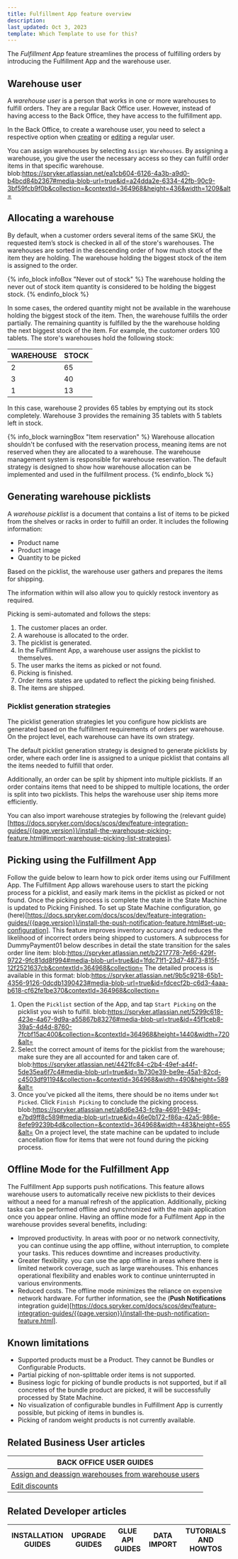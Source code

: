 ```yaml
---
title: Fulfillment App feature overview
description:
last_updated: Oct 3, 2023
template: Which Template to use for this?
---
```


The *Fulfillment App* feature streamlines the process of fulfilling orders by introducing the Fulfillment App and the warehouse user.


## Warehouse user

A *warehouse user* is a person that works in one or more warehouses to fulfill orders. They are a regular Back Office user. However, instead of having access to the Back Office, they have access to the fulfillment app.

In the Back Office, to create a warehouse user, you need to select a respective option when [creating](/docs/pbc/all/user-management/202400.0/base-shop/manage-in-the-back-office/manage-users/create-users.html) or [editing](/docs/pbc/all/user-management/202400.0/base-shop/manage-in-the-back-office/manage-users/edit-users.html) a regular user.



You can assign warehouses by selecting `Assign Warehouses`. By assigning a warehouse, you give the user the necessary access so they can fulfill order items in that specific warehouse.
blob:https://spryker.atlassian.net/ea1cb604-6126-4a3b-a9d0-b4bcd84b2367#media-blob-url=true&id=a24dda2e-6334-42fb-90c9-3bf59fcb9f0b&collection=&contextId=364968&height=436&width=1209&alt=


## Allocating a warehouse

By default, when a customer orders several items of the same SKU, the requested item’s stock is checked in all of the store's warehouses. The warehouses are sorted in the descending order of how much stock of the item they are holding. The warehouse holding the biggest stock of the item is assigned to the order.

{% info_block infoBox "Never out of stock" %}
The warehouse holding the never out of stock item quantity is considered to be holding the biggest stock.
{% endinfo_block %}

In some cases, the ordered quantity might not be available in the warehouse holding the biggest stock of the item. Then, the warehouse fulfills the order partially. The remaining quantity is fulfilled by the the warehouse holding the next biggest stock of the item. For example, the customer orders 100 tablets. The store's warehouses hold the following stock:

| WAREHOUSE | STOCK|
|-|-|
| 2 | 65 |
| 3 | 40 |
| 1 | 13 |

In this case, warehouse 2 provides 65 tables by emptying out its stock completely. Warehouse 3 provides the remaining 35 tablets with 5 tablets left in stock.


{% info_block warningBox "Item reservation" %}
Warehouse allocation shouldn't be confused with the reservation process, meaning items are not reserved when they are allocated to a warehouse. The warehouse management system is responsible for warehouse reservation. The default strategy is designed to show how warehouse allocation can be implemented and used in the fulfillment process.
{% endinfo_block %}


## Generating warehouse picklists

A *warehouse picklist* is a document that contains a list of items to be picked from the shelves or racks in order to fulfill an order. It includes the following  information:
* Product name
* Product image
* Quantity to be picked

Based on the picklist, the warehouse user gathers and prepares the items for shipping.

The information within will also allow you to quickly restock inventory as required.

Picking is semi-automated and follows the steps:
1. The customer places an order.
2. A warehouse is allocated to the order.
3. The picklist is generated.
4. In the Fulfillment App, a warehouse user assigns the picklist to themselves.
5. The user marks the items as picked or not found.
6. Picking is finished.
7. Order items states are updated to reflect the picking being finished.
8. The items are shipped.

### Picklist generation strategies



The picklist generation strategies let you configure how picklists are generated based on the fulfillment requirements of orders per warehouse. On the project level, each warehouse can have its own strategy.

The default picklist generation strategy is designed to generate picklists by order, where each order line is assigned to a unique picklist that contains all the items needed to fulfill that order.

Additionally, an order can be split by shipment into multiple picklists. If an order contains items that need to be shipped to multiple locations, the order is split into two picklists. This helps the warehouse user ship items more efficiently.



You can also import warehouse strategies by following the (relevant guide)[https://docs.spryker.com/docs/scos/dev/feature-integration-guides/{{page.version}}/install-the-warehouse-picking-feature.html#import-warehouse-picking-list-strategies].

## Picking using the Fulfillment App

Follow the guide below to learn how to pick order items using our Fulfillment App.
The Fulfillment App allows warehouse users to start the picking process for a picklist, and easily mark items in the picklist as picked or not found. Once the picking process is complete the state in the State Machine is updated to Picking Finished. To set up State Machine configuration, go (here)[https://docs.spryker.com/docs/scos/dev/feature-integration-guides/{{page.version}}/install-the-push-notification-feature.html#set-up-configuration]. This feature improves inventory accuracy and reduces the likelihood of incorrect orders being shipped to customers.
A subprocess for DummyPayment01 below describes in detail the state transition for the sales order line item:
blob:https://spryker.atlassian.net/b2217778-7e66-429f-9722-9fc81dd8f994#media-blob-url=true&id=1fdc71f1-23d7-4873-815f-12f2521637cb&contextId=364968&collection=
The detailed process is available in this format:
blob:https://spryker.atlassian.net/9b5c9218-65b1-4356-9126-0dcdb1390423#media-blob-url=true&id=fdcecf2b-c6d3-4aaa-b618-cf62fe1be370&contextId=364968&collection=
1) Open the `Picklist` section of the App, and tap `Start Picking` on the picklist you wish to fulfill.
blob:https://spryker.atlassian.net/5299c618-423e-4a67-9d9a-a55867b83276#media-blob-url=true&id=45f1ceb8-39a5-4d4d-8760-7fcbf15ac400&collection=&contextId=364968&height=1440&width=720&alt=
2) Select the correct amount of items for the picklist from the warehouse; make sure they are all accounted for and taken care of.
blob:https://spryker.atlassian.net/4421fc84-c2b4-49ef-a44f-5de35ea6f7c4#media-blob-url=true&id=1b730e39-be9e-45a1-82cd-c4503df91194&collection=&contextId=364968&width=490&height=589&alt=
3) Once you've picked all the items, there should be no items under `Not Picked`. Click `Finish Picking` to conclude the picking process.
blob:https://spryker.atlassian.net/a8d6e343-fc9a-4691-9494-e7bd9ff8c589#media-blob-url=true&id=46e0b172-f86a-42a5-986e-8efe99239b4d&collection=&contextId=364968&width=483&height=655&alt=
On a project level, the state machine can be updated to include cancellation flow for items that were not found during the picking process.
## Offline Mode for the Fulfillment App
The Fulfillment App supports push notifications. This feature allows warehouse users to automatically receive new picklists to their devices without a need for a manual refresh of the application.
Additionally, picking tasks can be performed offline and synchronized with the main application once you appear online.
Having an offline mode for a Fulfilment App in the warehouse provides several benefits, including:
* Improved productivity. In areas with poor or no network connectivity, you can continue using the app offline, without interruption, to complete your tasks. This reduces downtime and increases productivity.
* Greater flexibility. you can use the app offline in areas where there is limited network coverage, such as large warehouses. This enhances operational flexibility and enables work to continue uninterrupted in various environments.
* Reduced costs. The offline mode minimizes the reliance on expensive network hardware.
For further information, see the (**Push Notifications** integration guide)[https://docs.spryker.com/docs/scos/dev/feature-integration-guides/{{page.version}}/install-the-push-notification-feature.html].
## Known limitations
* Supported products must be a Product. They cannot be Bundles or Configurable Products.
* Partial picking of non-splittable order items is not supported.
* Business logic for picking of bundle products is not supported, but if all concretes of the bundle product are picked, it will be successfully processed by State Machine.
* No visualization of configurable bundles in Fulfillment App is currently possible, but picking of items in bundles is.
* Picking of random weight products is not currently available.





## Related Business User articles

|BACK OFFICE USER GUIDES|
|---|
| [Assign and deassign warehouses from warehouse users](/docs/pbc/all/warehouse-management-system/202400.0/unified-commerce/assign-and-deassign-warehouses-from-warehouse-users.html)  |
| [Edit discounts](/docs/pbc/all/discount-management/{{page.version}}/base-shop/manage-in-the-back-office/edit-discounts.html)  |

## Related Developer articles

| INSTALLATION GUIDES  | UPGRADE GUIDES | GLUE API GUIDES | DATA IMPORT | TUTORIALS AND HOWTOS |
|---|---|---|---|---|
